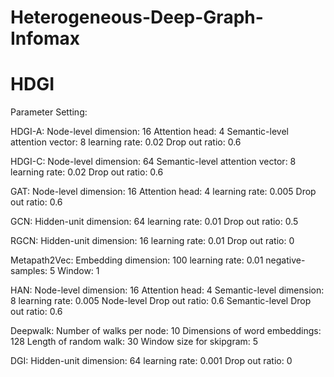 # Heterogeneous-Deep-Graph-Infomax
# HDGI
Parameter Setting:

HDGI-A: 
Node-level dimension: 16
Attention head: 4
Semantic-level attention vector: 8
learning rate: 0.02
Drop out ratio: 0.6

HDGI-C: 
Node-level dimension: 64
Semantic-level attention vector: 8
learning rate: 0.02
Drop out ratio: 0.6

GAT:
Node-level dimension: 16
Attention head: 4
learning rate: 0.005
Drop out ratio: 0.6

GCN:
Hidden-unit dimension: 64
learning rate: 0.01
Drop out ratio: 0.5

RGCN:
Hidden-unit dimension: 16
learning rate: 0.01
Drop out ratio: 0

Metapath2Vec:
Embedding dimension: 100
learning rate: 0.01
negative-samples: 5
Window: 1

HAN:
Node-level dimension: 16
Attention head: 4
Semantic-level dimension: 8
learning rate: 0.005
Node-level Drop out ratio: 0.6
Semantic-level Drop out ratio: 0.6

Deepwalk:
Number of walks per node: 10
Dimensions of word embeddings: 128
Length of random walk: 30
Window size for skipgram: 5

DGI:
Hidden-unit dimension: 64
learning rate: 0.001
Drop out ratio: 0

